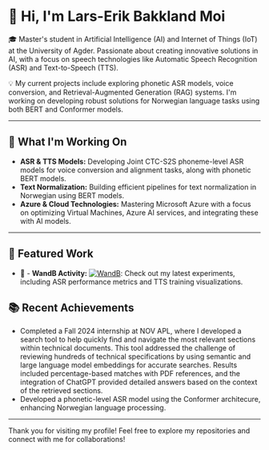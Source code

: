 # 👋 Hi, I'm Lars-Erik Bakkland Moi

🎓 Master's student in Artificial Intelligence (AI) and Internet of Things (IoT) at the University of Agder. Passionate about creating innovative solutions in AI, with a focus on speech technologies like Automatic Speech Recognition (ASR) and Text-to-Speech (TTS).


💡 My current projects include exploring phonetic ASR models, voice conversion, and Retrieval-Augmented Generation (RAG) systems. I'm working on developing robust solutions for Norwegian language tasks using both BERT and Conformer models.

---

## 🔭 What I'm Working On

- **ASR & TTS Models:** Developing Joint CTC-S2S phoneme-level ASR models for voice conversion and alignment tasks, along with phonetic BERT models.
- **Text Normalization:** Building efficient pipelines for text normalization in Norwegian using BERT models.
- **Azure & Cloud Technologies:** Mastering Microsoft Azure with a focus on optimizing Virtual Machines, Azure AI services, and integrating these with AI models.
---

## 🌟 Featured Work
- 🧪 - **WandB Activity:** [![WandB](https://img.shields.io/badge/WandB-View%20Profile-blue)](https://wandb.ai/lemoi18): Check out my latest experiments, including ASR performance metrics and TTS training visualizations.
## 📚 Recent Achievements

- Completed a Fall 2024 internship at NOV APL, where I developed a search tool to help quickly find and navigate the most relevant sections within technical documents. This tool addressed the challenge of reviewing hundreds of technical specifications by using semantic and large language model embeddings for accurate searches. Results included percentage-based matches with PDF references, and the integration of ChatGPT provided detailed answers based on the context of the retrieved sections.
- Developed a phonetic-level ASR model using the Conformer architecure, enhancing Norwegian language processing.
---

Thank you for visiting my profile! Feel free to explore my repositories and connect with me for collaborations!



<!--
**lemoi18/lemoi18** is a ✨ _special_ ✨ repository because its `README.md` (this file) appears on your GitHub profile.

Here are some ideas to get you started:

- 🔭 I’m currently working on ...
- 🌱 I’m currently learning ...
- 👯 I’m looking to collaborate on ...
- 🤔 I’m looking for help with ...
- 💬 Ask me about ...
- 📫 How to reach me: ...
- 😄 Pronouns: ...
- ⚡ Fun fact: ...
-->
